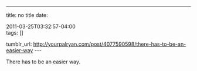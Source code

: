 ---
title: no title
date:

 2011-03-25T03:32:57-04:00  
tags:  []

tumblr_url:
http://yourpalryan.com/post/4077590598/there-has-to-be-an-easier-way
\-\--

There has to be an easier way.
